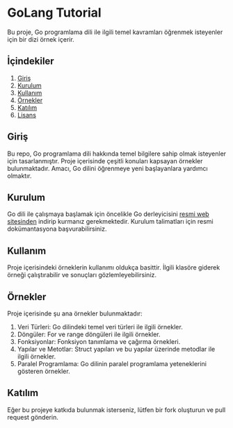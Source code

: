 # GoLang Tutorial

Bu proje, Go programlama dili ile ilgili temel kavramları öğrenmek isteyenler için bir dizi örnek içerir.

## İçindekiler

1. [Giriş](#giriş)
2. [Kurulum](#kurulum)
3. [Kullanım](#kullanım)
4. [Örnekler](#örnekler)
5. [Katılım](#katılım)
6. [Lisans](#lisans)

## Giriş

Bu repo, Go programlama dili hakkında temel bilgilere sahip olmak isteyenler için tasarlanmıştır. Proje içerisinde çeşitli konuları kapsayan örnekler bulunmaktadır. Amacı, Go dilini öğrenmeye yeni başlayanlara yardımcı olmaktır.

## Kurulum

Go dili ile çalışmaya başlamak için öncelikle Go derleyicisini [resmi web sitesinden](https://golang.org/) indirip kurmanız gerekmektedir. Kurulum talimatları için resmi dokümantasyona başvurabilirsiniz.

## Kullanım

Proje içerisindeki örneklerin kullanımı oldukça basittir. İlgili klasöre giderek örneği çalıştırabilir ve sonuçları gözlemleyebilirsiniz.

## Örnekler

Proje içerisinde şu ana örnekler bulunmaktadır:

1. Veri Türleri: Go dilindeki temel veri türleri ile ilgili örnekler.
2. Döngüler: For ve range döngüleri ile ilgili örnekler.
3. Fonksiyonlar: Fonksiyon tanımlama ve çağırma örnekleri.
4. Yapılar ve Metotlar: Struct yapıları ve bu yapılar üzerinde metodlar ile ilgili örnekler.
5. Paralel Programlama: Go dilinin paralel programlama yeteneklerini gösteren örnekler.

## Katılım

Eğer bu projeye katkıda bulunmak isterseniz, lütfen bir fork oluşturun ve pull request gönderin.
